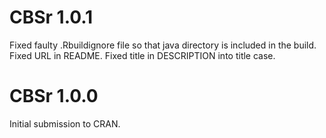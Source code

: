 # CBSr 1.0.1

Fixed faulty .Rbuildignore file so that java directory is included in the build.
Fixed URL in README.
Fixed title in DESCRIPTION into title case.

# CBSr 1.0.0

Initial submission to CRAN.